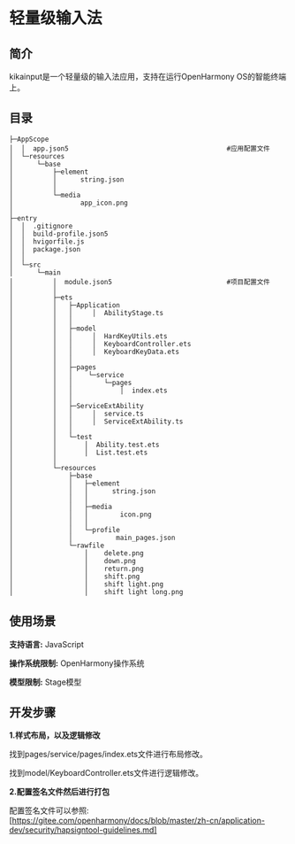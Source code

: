 # 轻量级输入法

## 简介
kikainput是一个轻量级的输入法应用，支持在运行OpenHarmony OS的智能终端上。
## 目录

```
├─AppScope
│  │  app.json5                                        #应用配置文件
│  └─resources
│      └─base
│          ├─element
│          │      string.json
│          │
│          └─media
│                 app_icon.png
│
├─entry
│  │  .gitignore
│  │  build-profile.json5
│  │  hvigorfile.js
│  │  package.json
│  │
│  └─src
│      └─main
│          │  module.json5                             #项目配置文件
│          │
│          ├─ets
│          │   ├─Application
│          │   │     │  AbilityStage.ts
│          │   │
│          │   ├─model
│          │   │     │  HardKeyUtils.ets
│          │   │     │  KeyboardController.ets
│          │   │     │  KeyboardKeyData.ets
│          │   │
│          │   ├─pages
│          │   │    └─service
│          │   │        └─pages
│          │   │            │  index.ets
│          │   │
│          │   ├─ServiceExtAbility
│          │   │     │  service.ts
│          │   │     │  ServiceExtAbility.ts
│          │   │
│          │   └─test
│          │       │  Ability.test.ets
│          │       │  List.test.ets
│          │
│          └─resources
│              ├─base
│              │   ├─element
│              │   │      string.json
│              │   │
│              │   ├─media
│              │   │        icon.png
│              │   │
│              │   └─profile
│              │           main_pages.json
│              └─rawfile
│                  │    delete.png
│                  │    down.png
│                  │    return.png
│                  │    shift.png
│                  │    shift light.png
│                  │    shift light long.png

```

## 使用场景
**支持语言:** JavaScript

**操作系统限制:** OpenHarmony操作系统

**模型限制:** Stage模型
## 开发步骤
**1.样式布局，以及逻辑修改**

找到pages/service/pages/index.ets文件进行布局修改。

找到model/KeyboardController.ets文件进行逻辑修改。

**2.配置签名文件然后进行打包**

配置签名文件可以参照:[https://gitee.com/openharmony/docs/blob/master/zh-cn/application-dev/security/hapsigntool-guidelines.md]

